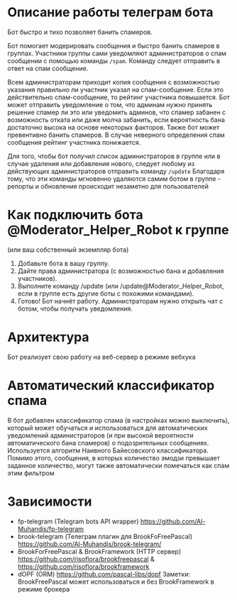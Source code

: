
# Описание работы телеграм бота
Бот быстро и тихо позволяет банить спамеров.
 
Бот помогает модерировать сообщения и быстро банить спамеров в группах. 
Участники группы сами уведомляют администраторов о спам сообщении с помощью команды `/spam`. 
Команду следует отправить в ответ на спам сообщение.

Всем администраторам приходит копия сообщения с возможностью указания правильно ли участник указал на спам-сообщение. 
Если это действительно спам-сообщение, то рейтинг участника повышается. 
Бот может отправить уведомление о том, что админам нужно принять решение спамер ли это или уведомить админов, что спамер забанен с возможность отката или даже молча забанить, 
если вероятность бана достаточно высока на основе некоторых факторов. Также бот может превентивно банить спамеров.
В случае неверного определения спам сообщения рейтинг участника понижается.

Для того, чтобы бот получил список администраторов в группе или в случае удаления или добавления нового, следует любому из действующих администраторов отправить команду `/update`
Благодаря тому, что эти команды мгновенно удаляются самим ботом в группе - репорты и обновления происходит незаметно для пользователей

# Как подключить бота @Moderator_Helper_Robot к группе
(или ваш собственный экземпляр бота)

1. Добавьте бота в вашу группу.
2. Дайте права администратора (с возможностью бана и добавления участников).
3. Выполните команду /update (или /update@Moderator_Helper_Robot, если в группе есть другие боты с похожими командами).
4. Готово! Бот начнёт работу. Администраторам нужно открыть чат с ботом, чтобы получать уведомления.

# Архитектура
Бот реализует свою работу на веб-сервер в режиме вебхука

# Автоматический классификатор спама
В бот добавлен классификатор спама (в настройках можно выключить), 
который может обучаться и использоваться для автоматических уведомлений администраторов (и при высокой вероятности автоматического бана спамеров) о подозрительных сообщениях. 
Используется алгоритм Наивного Байесовского классификатора. 
Помимо этого, сообщения, в которых количество эмодзи превышает заданное количество, могут также автоматически помечаться как спам этим фильтром

# Зависимости
- fp-telegram (Telegram bots API wrapper) https://github.com/Al-Muhandis/fp-telegram
- brook-telegram (Телеграм плагин для BrookFoFreePascal) https://github.com/Al-Muhandis/brook-telegram/
- BrookForFreePascal & BrookFramework (HTTP сервер) https://github.com/risoflora/brookfreepascal & https://github.com/risoflora/brookframework
- dOPF (ORM) https://github.com/pascal-libs/dopf
Заметки: BrookFreePascal может использоваться и без BrookFramework в режиме брокера
